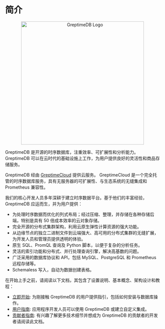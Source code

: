 # 简介

<p align="center">
    <img src="/logo-greptimedb.png" alt="GreptimeDB Logo" width="400px">
</p>

GreptimeDB 是开源的时序数据库，注重效率、可扩展性和分析能力。GreptimeDB 可以在云时代的基础设施上工作，为用户提供良好的灵活性和商品存储服务。

GreptimeDB 经由 [GreptimeCloud](https://greptime.cn/product/cloud) 提供云服务。
GreptimeCloud 是一个完全托管的时序数据库服务，具有无服务器的可扩展性、与生态系统的无缝集成和 Prometheus 兼容性。

我们的核心开发人员多年深耕于建立时序数据平台。基于他们的丰富经验，GreptimeDB 应运而生，并为用户提供：

- 为处理时序数据而优化的列式布局；经过压缩、整理，并存储在各种存储后端，特别是具有 50 倍成本效率的云对象存储。
- 完全开源的分布式集群架构，利用云原生弹性计算资源的强大功能。
- 从边缘节点的独立二进制文件到云端强大、高可用的分布式集群的无缝扩展，为开发人员和管理员提供透明的体验。
- 原生 SQL、PromQL 查询及 Python 脚本，以便于复杂的分析任务。
- 灵活的索引功能和分布式、并行处理查询引擎，解决高基数的问题。
- 广泛采用的数据库协议和 API，包括 MySQL、PostgreSQL 和 Prometheus 远程存储等。
- Schemaless 写入，自动为数据创建表格。

在开始上手之前，请阅读以下文档，其包含了设置说明、基本概念、架构设计和教程：

- [立即开始][1]: 为刚接触 GreptimeDB 的用户提供指引，包括如何安装与数据库操作。
- [用户指南][2]: 应用程序开发人员可以使用 GreptimeDB 或建立自定义集成。
- [贡献者指南][3]: 有兴趣了解更多技术细节并想成为 GreptimeDB 的贡献者的开发者请阅读此文档。
<!-- - [Changelog][4]: Presents the latest GreptimeDB roadmap and biweekly reports.
- [FAQ][5]: Presents the most frequently asked questions. -->

[1]: ./getting-started/overview.md
[2]: ./user-guide/overview.md
[3]: ./contributor-guide/overview.md

<!-- [4]: ./changelog/overview.md
[5]: ./faq-and-others/faq.md -->

